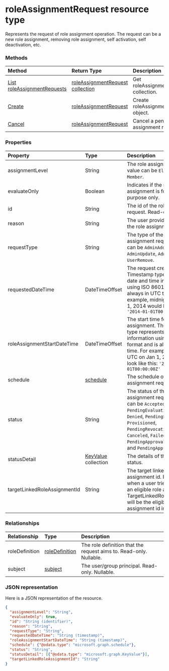 # roleAssignmentRequest resource type
Represents the request of role assignment operation. The request can be a new role assignment, removing role assignment, self activation, self deactivation, etc.

### Methods

| Method		   | Return Type	|Description|
|:---------------|:--------|:----------|
|[List roleAssignmentRequests](../api/roleassignmentrequest_list.md) | [roleAssignmentRequest collection](roleassignmentrequest.md) |Get roleAssignmentRequest collection.|
|[Create](../api/roleassignmentrequest_update.md) | [roleAssignmentRequest](roleassignmentrequest.md)	|Create roleAssignmentRequest object. |
|[Cancel](../api/roleassignmentrequest_cancel.md)|[roleAssignmentRequest](roleassignmentrequest.md)|Cancel a pending role assignment request.|

### Properties
| Property	   | Type	|Description|
|:---------------|:--------|:----------|
|assignmentLevel|String|The role assignment level. The value can be ``Eligible`` and ``Member``.|
|evaluateOnly|Boolean|Indicates if the role assignment is for evaluation purpose only.|
|id|String| The id of the role assignment request. Read-only.|
|reason|String|The user provided reason for the role assignment request.|
|requestType|String|The type of the role assignment request. The value can be ``AdminAdd``, ``UserAdd``, ``AdminUpdate``, ``AdminRemove``, and ``UserRemove``.|
|requestedDateTime|DateTimeOffset|The request create time. The Timestamp type represents date and time information using ISO 8601 format and is always in UTC time. For example, midnight UTC on Jan 1, 2014 would look like this: `'2014-01-01T00:00:00Z'`|
|roleAssignmentStartDateTime|DateTimeOffset|The start time for the role assignment. The Timestamp type represents date and time information using ISO 8601 format and is always in UTC time. For example, midnight UTC on Jan 1, 2014 would look like this: `'2014-01-01T00:00:00Z'`|
|schedule|[schedule](schedule.md)|The schedule of the role assignment request.|
|status|String|The status of the role assignment request. The value can be ``Accepted``, ``PendingEvaluation``, ``Granted``, ``Denied``, ``PendingProvisioning``, ``Provisioned``, `` PendingRevocation``, ``Revoked``, ``Canceled``, ``Failed``, ``PendingApprovalProvisioning``, and ``PendingApproval``.|
|statusDetail|[KeyValue](keyvalue.md) collection|The details of the request status.|
|targetLinkedRoleAssignmentId|String|The target linked role assignment id. For example, when a user tries to activate an eligible role assignment, TargetLinkedRoleAssignmentId will be the eligible role assignment id in the request. |

### Relationships
| Relationship | Type	|Description|
|:---------------|:--------|:----------|
|roleDefinition|[roleDefinition](roledefinition.md)|The role definition that the request aims to. Read-only. Nullable.|
|subject|[subject](subject.md)| The  user/group principal. Read-only. Nullable.|

### JSON representation

Here is a JSON representation of the resource.

<!-- {
  "blockType": "resource",
  "optionalProperties": [

  ],
  "@odata.type": "microsoft.graph.roleAssignmentRequest"
}-->

```json
{
  "assignmentLevel": "String",
  "evaluateOnly": true,
  "id": "String (identifier)",
  "reason": "String",
  "requestType": "String",
  "requestedDateTime": "String (timestamp)",
  "roleAssignmentStartDateTime": "String (timestamp)",
  "schedule": {"@odata.type": "microsoft.graph.schedule"},
  "status": "String",
  "statusDetail": [{"@odata.type": "microsoft.graph.KeyValue"}],
  "targetLinkedRoleAssignmentId": "String"
}

```

<!-- uuid: 8fcb5dbc-d5aa-4681-8e31-b001d5168d79
2015-10-25 14:57:30 UTC -->
<!-- {
  "type": "#page.annotation",
  "description": "roleAssignmentRequest resource",
  "keywords": "",
  "section": "documentation",
  "tocPath": ""
}-->